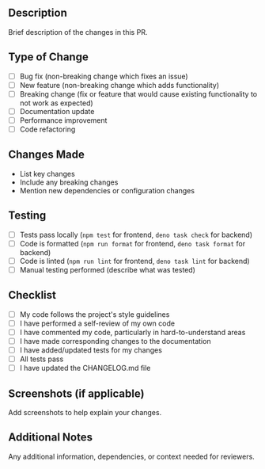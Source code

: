 ## Description

Brief description of the changes in this PR.

## Type of Change

- [ ] Bug fix (non-breaking change which fixes an issue)
- [ ] New feature (non-breaking change which adds functionality)
- [ ] Breaking change (fix or feature that would cause existing functionality to not work as expected)
- [ ] Documentation update
- [ ] Performance improvement
- [ ] Code refactoring

## Changes Made

- List key changes
- Include any breaking changes
- Mention new dependencies or configuration changes

## Testing

- [ ] Tests pass locally (`npm test` for frontend, `deno task check` for backend)
- [ ] Code is formatted (`npm run format` for frontend, `deno task format` for backend)
- [ ] Code is linted (`npm run lint` for frontend, `deno task lint` for backend)
- [ ] Manual testing performed (describe what was tested)

## Checklist

- [ ] My code follows the project's style guidelines
- [ ] I have performed a self-review of my own code
- [ ] I have commented my code, particularly in hard-to-understand areas
- [ ] I have made corresponding changes to the documentation
- [ ] I have added/updated tests for my changes
- [ ] All tests pass
- [ ] I have updated the CHANGELOG.md file

## Screenshots (if applicable)

Add screenshots to help explain your changes.

## Additional Notes

Any additional information, dependencies, or context needed for reviewers.
